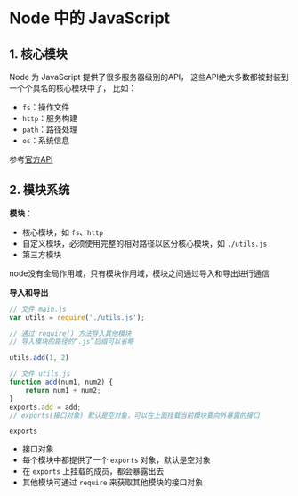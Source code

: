  # Node 中的 JavaScript

## 1. 核心模块

Node 为 JavaScript 提供了很多服务器级别的API，
这些API绝大多数都被封装到一个个具名的核心模块中了，
比如：
* `fs`：操作文件
* `http`：服务构建
* `path`：路径处理
* `os`：系统信息

参考[官方API](https://nodejs.org/dist/latest-v10.x/docs/api/)

## 2. 模块系统

**模块**：
* 核心模块，如 `fs`、`http`
* 自定义模块，必须使用完整的相对路径以区分核心模块，如 `./utils.js`
* 第三方模块

node没有全局作用域，只有模块作用域，模块之间通过导入和导出进行通信

**导入和导出**

```javascript
// 文件 main.js
var utils = require('./utils.js');

// 通过 require() 方法导入其他模块
// 导入模块的路径的“.js”后缀可以省略

utils.add(1, 2)
```

```javascript
// 文件 utils.js
function add(num1, num2) {
    return num1 + num2;
}
exports.add = add;
// exports(接口对象) 默认是空对象，可以在上面挂载当前模块要向外暴露的接口
```

`exports`
* 接口对象
* 每个模块中都提供了一个 `exports` 对象，默认是空对象
* 在 `exports` 上挂载的成员，都会暴露出去
* 其他模块可通过 `require` 来获取其他模块的接口对象
